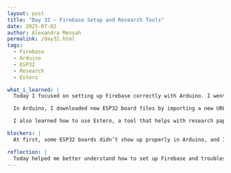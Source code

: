 ```yaml
---
layout: post
title: "Day 32 – Firebase Setup and Research Tools"
date: 2025-07-02
author: Alexandra Mensah
permalink: /day32.html
tags:
  - Firebase
  - Arduino
  - ESP32
  - Research
  - Estero

what_i_learned: |
  Today I focused on setting up Firebase correctly with Arduino. I went into the Firebase project settings and copied the project ID. Then I created a new user to match the test user from our code, which made the connection work better. I also double-checked all the pin numbers in the code to make sure they matched the wiring on the breadboard.

  In Arduino, I downloaded new ESP32 board files by importing a new URL under Preferences. This gave me more board options that worked better with my setup. Changing the board type helped reduce errors during uploading.

  I also learned how to use Estero, a tool that helps with research papers. It was helpful for organizing sources and writing in a more structured way. I plan to use it more when we continue working on our research section for the project.

blockers: |
  At first, some ESP32 boards didn’t show up properly in Arduino, and I had to retry the download and restart the IDE. Connecting the Firebase test user also took time because the settings had to match exactly.

reflection: |
  Today helped me better understand how to set up Firebase and troubleshoot board settings in Arduino. It felt good to solve the errors and get a cleaner connection between the code and the hardware. Learning Estero also gave me a new tool to use when writing papers or organizing my thoughts for research. Overall, I felt more prepared and confident with the system and tools.
---
```

